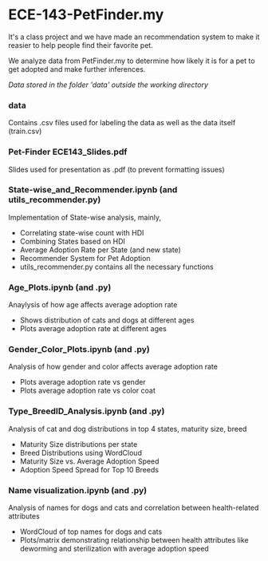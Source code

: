 # ECE-143-PetFinder.my
It's a class project and we have made an recommendation system to make it reasier to help people find their favorite pet.

We analyze data from PetFinder.my to determine how likely it is for a pet to get adopted and make further inferences.

*Data stored in the folder 'data' outside the working directory*

### data 
Contains .csv files used for labeling the data as well as the data itself (train.csv)

### Pet-Finder ECE143_Slides.pdf
Slides used for presentation as .pdf (to prevent formatting issues)

### State-wise_and_Recommender.ipynb (and utils_recommender.py)
Implementation of State-wise analysis, mainly,
- Correlating state-wise count with HDI
- Combining States based on HDI
- Average Adoption Rate per State (and new state)
- Recommender System for Pet Adoption
- utils_recommender.py contains all the necessary functions

### Age_Plots.ipynb (and .py)
Anaylysis of how age affects average adoption rate
- Shows distribution of cats and dogs at different ages
- Plots average adoption rate at different ages

### Gender_Color_Plots.ipynb (and .py)
Analysis of how gender and color affects average adoption rate
- Plots average adoption rate vs gender
- Plots average adoption rate vs color coat

### Type_BreedID_Analysis.ipynb (and .py)
Analysis of cat and dog distributions in top 4 states, maturity size, breed
- Maturity Size distributions per state
- Breed Distributions using WordCloud
- Maturity Size vs. Average Adoption Speed
- Adoption Speed Spread for Top 10 Breeds 

### Name visualization.ipynb (and .py)
Analysis of names for dogs and cats and correlation between health-related attributes
- WordCloud of top names for dogs and cats
- Plots/matrix demonstrating relationship between health attributes like deworming 
  and sterilization with average adoption speed
